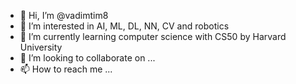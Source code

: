 - 👋 Hi, I’m @vadimtim8
- 👀 I’m interested in AI, ML, DL, NN, CV and robotics
- 🌱 I’m currently learning computer science with CS50 by Harvard University
- 💞️ I’m looking to collaborate on ...
- 📫 How to reach me ...

<!---
vadimtim8/vadimtim8 is a ✨ special ✨ repository because its `README.md` (this file) appears on your GitHub profile.
You can click the Preview link to take a look at your changes.
--->

